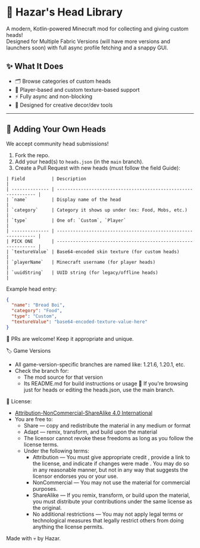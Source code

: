 # 🤯 Hazar's Head Library

A modern, Kotlin-powered Minecraft mod for collecting and giving custom heads!  
Designed for Multiple Fabric Versions (will have more versions and launchers soon) with full async profile fetching and a snappy GUI.

## ✨ What It Does
- 🗂️ Browse categories of custom heads
- 👤 Player-based and custom texture-based support
- ⚡ Fully async and non-blocking
- 🎯 Designed for creative decor/dev tools

---

## 🎁 Adding Your Own Heads

We accept community head submissions!

1. Fork the repo.
2. Add your head(s) to `heads.json` (in the `main` branch).
3. Create a Pull Request with new heads (must follow the field Guide):
```
| Field          | Description                                                    |
| -------------- | -------------------------------------------------------------- |
| `name`         | Display name of the head                                       |
| `category`     | Category it shows up under (ex: Food, Mobs, etc.)              |
| `type`         | One of: `Custom`, `Player`                                     |
| -------------- | -------------------------------------------------------------- |
| PICK ONE       | -------------------------------------------------------------- |
| `textureValue` | Base64-encoded skin texture (for custom heads)                 |
| `playerName`   | Minecraft username (for player heads)                          |
| `uuidString`   | UUID string (for legacy/offline heads)                         |
```
Example head entry:

```json
{
  "name": "Bread Boi",
  "category": "Food",
  "type": "Custom",
  "textureValue": "base64-encoded-texture-value-here"
}
```

🙌 PRs are welcome! Keep it appropriate and unique.

🏷️ Game Versions
- All game-version-specific branches are named like: 1.21.6, 1.20.1, etc.
- Check the branch for:
   - The mod source for that version
   - Its README.md for build instructions or usage
🔁 If you're browsing just for heads or editing the heads.json, use the main branch.

📜 License:
- [Attribution-NonCommercial-ShareAlike 4.0 International](https://creativecommons.org/licenses/by-nc-sa/4.0/)
- You are free to:
  - Share — copy and redistribute the material in any medium or format
  - Adapt — remix, transform, and build upon the material
  - The licensor cannot revoke these freedoms as long as you follow the license terms.
  - Under the following terms:
      - Attribution — You must give appropriate credit , provide a link to the license, and indicate if changes were made . You may do so in any reasonable manner, but not in any way that suggests the licensor endorses you or your use.
      - NonCommercial — You may not use the material for commercial purposes.
      - ShareAlike — If you remix, transform, or build upon the material, you must distribute your contributions under the same license as the original.
      - No additional restrictions — You may not apply legal terms or technological measures that legally restrict others from doing anything the license permits.

Made with 💀 by Hazar.
